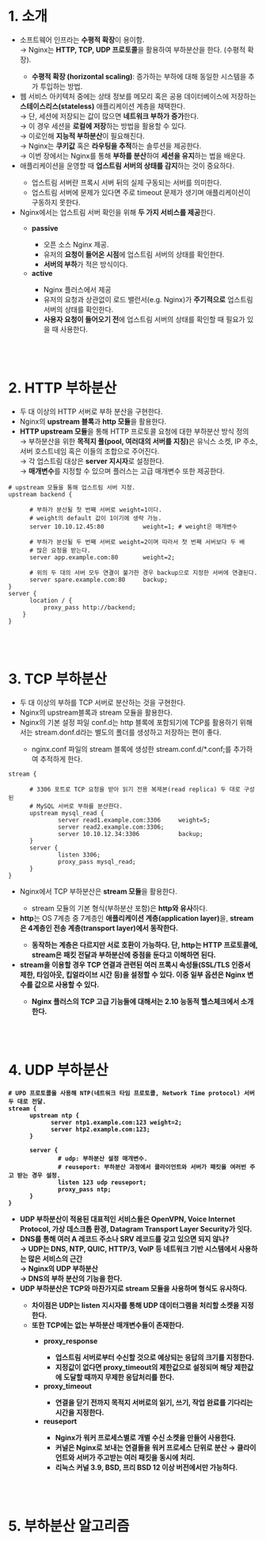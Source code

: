 <h1>1. 소개</h1>
<ul>
  <li>
    소프트웨어 인프라는 <strong>수평적 확장</strong>이 용이함.<br>→ Nginx는 <strong>HTTP, TCP, UDP 프로토콜</strong>을 활용하여 부하분산을 한다. (수평적 확장).
  </li>
    <ul>
      <li>
        <strong>수평적 확장 (horizontal scaling)</strong>: 증가하는 부하에 대해 동일한 시스템을 추가 투입하는 방법.
      </li>
    </ul>
  <li>
    웹 서비스 아키텍처 중에는 상태 정보를 메모리 혹은 공용 데이터베이스에 저장하는 <strong>스테이스리스(stateless)</strong> 애플리케이션 계층을 채택한다.<br>→ 단, 세션에 저장되는 값이 많으면 <strong>네트워크 부하가 증가</strong>한다.<br>→ 이 경우 세션을 <strong>로컬에 저장</strong>하는 방법을 활용할 수 있다.<br>→ 이로인해 <strong>지능적 부하분산</strong>이 필요해진다.<br>→ Nginx는 <strong>쿠키값</strong> 혹은 <strong>라우팅을 추적</strong>하는 솔루션을 제공한다.<br>→ 이번 장에서는 Nginx를 통해 <strong>부하를 분산</strong>하여 <strong>세션을 유지</strong>하는 법을 배운다.
  </li>
  <li>
    애플리케이션을 운영할 때 <strong>업스트림 서버의 상태를 감지</strong>하는 것이 중요하다.
  </li>
    <ul>
      <li>
        업스트림 서버란 프록시 서버 뒤의 실제 구동되는 서버를 의미한다.
      </li>
      <li>
        업스트림 서버에 문제가 있다면 주로 timeout 문제가 생기며 애플리케이션이 구동하지 못한다.
      </li>
    </ul>
  <li>
    Nginx에서는 업스트림 서버 확인을 위해 <strong>두 가지 서비스를 제공</strong>한다.
  </li>
    <ul>
      <li>
        <strong>passive</strong>
      </li>
        <ul>
          <li>
            오픈 소스 Nginx 제공.
          </li>
          <li>
            유저의 <strong>요청이 들어온 시점</strong>에 업스트림 서버의 상태를 확인한다.
          </li>
          <li>
            <strong>서버의 부하</strong>가 적은 방식이다.
          </li>
        </ul>
      <li>
        <strong>active</strong>
      </li>
        <ul>
          <li>
            Nginx 플러스에서 제공
          </li>
          <li>
            유저의 요청과 상관없이 로드 밸런서(e.g. Nginx)가 <strong>주기적으로</strong> 업스트림 서버의 상태를 확인한다.
          </li>
          <li>
            <strong>사용자 요청이 들어오기 전</strong>에 업스트림 서버의 상태를 확인할 때 필요가 있을 때 사용한다.
          </li>
        </ul>
    </ul>
</ul>

<br><br>

<h1>2. HTTP 부하분산</h1>
<ul>
  <li>
    두 대 이상의 HTTP 서버로 부하 분산을 구현한다.
  </li>
  <li>
    Nginx의 <strong>upstream 블록</strong>과 <strong>http 모듈</strong>을 활용한다.
  </li>
  <li>
    <strong>HTTP upstream 모듈</strong>을 통해 HTTP 프로토콜 요청에 대한 부하분산 방식 정의<br>→ 부하분산을 위한 <strong>목적지 풀(pool, 여러대의 서버를 지칭)</strong>은 유닉스 소켓, IP 주소, 서버 호스트네임 혹은 이들의 조합으로 주어진다.<br>→ 각 업스트림 대상은 <strong>server 지시자</strong>로 설정한다.<br>→ <strong>매개변수</strong>를 지정할 수 있으며 플러스는 고급 매개변수 또한 제공한다.
  </li>
</ul>

```Nginx
# upstream 모듈을 통해 업스트림 서버 지정.
upstream backend {

      # 부하가 분산될 첫 번째 서버로 weight=1이다.
      # weight의 default 값이 1이기에 생략 가능.
      server 10.10.12.45:80           weight=1; # weight은 매개변수

      # 부하가 분산될 두 번째 서버로 weight=2이며 따라서 첫 번째 서버보다 두 배 
      # 많은 요청을 받는다.
      server app.example.com:80       weight=2;

      # 위의 두 대의 서버 모두 연결이 불가한 경우 backup으로 지정한 서버에 연결된다.
      server spare.example.com:80     backup;
}
server {
      location / {
          proxy_pass http://backend;
    }
}
```

<br><br>

<h1>3. TCP 부하분산</h1>
<ul>
  <li>
    두 대 이상의 부하를 TCP 서버로 분산하는 것을 구현한다.
  </li>
  <li>
    Nginx의 upstream블록과 stream 모듈을 활용한다.
  </li>
  <li>
    Nginx의 기본 설정 파일 conf.d는 http 블록에 포함되기에 TCP를 활용하기 위해서는 stream.donf.d라는 별도의 폴더를 생성하고 저장하는 편이 좋다.
  </li>
    <ul>
      <li>
        nginx.conf 파일의 stream 블록에 생성한 stream.conf.d/*.conf;를  추가하여 추적하게 한다.
      </li>
    </ul>
</ul>

```nginx
stream {

      # 3306 포트로 TCP 요청을 받아 읽기 전용 복제본(read replica) 두 대로 구성된 
      # MySQL 서버로 부하를 분산한다.
      upstream mysql_read {
              server read1.example.com:3306     weight=5;
              server read2.example.com:3306;
              server 10.10.12.34:3306           backup;
      }
      server {
              listen 3306;
              proxy_pass mysql_read;
      }
}
```

<ul>
  <li>
    Nginx에서 TCP 부하분산은 <strong>stream 모듈</strong>을 활용한다.
  </li>
    <ul>
      <li>
        stream 모듈의 기본 형식(부하분산 포함)은 <strong>http와 유사</strong>하다.
      </li>
    </ul>
  <li>
    <strong>http</strong>는 OS 7계층 중 7계층인 <strong>애플리케이션 계층(application layer)</strong>을, <strong>stream<strong>은 4계층인 <strong>전송 계층(transport layer)</strong>에서 동작한다. 
  </li>
    <ul>
      <li>
        동작하는 계층은 다르지만 서로 <strong>호환이 가능</strong>하다. 단, <strong>http는 HTTP 프로토콜</strong>에, <strong>stream은 패킷 전달과 부하분산</strong>에 중점을 둔다고 이해하면 된다.
      </li>
    </ul>
  <li>
    stream을 이용할 경우 TCP 연결과 관련된 <strong>여러 프록시 속성</strong>들(SSL/TLS 인증서 제한, 타임아웃, 킵얼라이브 시간 등)을 설정할 수 있다. 이중 일부 옵션은 Nginx 변수를 값으로 사용할 수 있다.
  </li>
    <ul>
      <li>
        Nginx 플러스의 TCP 고급 기능들에 대해서는 2.10 능동적 헬스체크에서 소개한다.
      </li>
    </ul>
</ul>

<br><br>

<h1>4. UDP 부하분산</h1>

```nginx
# UPD 프로토콜을 사용해 NTP(네트워크 타임 프로토콜, Network Time protocol) 서버 두 대로 전달.
stream {
      upstream ntp {
            server ntp1.example.com:123 weight=2;
            server htp2.example.com:123;
      }

      server {
              # udp: 부하분산 설정 매개변수.
              # reuseport: 부하분산 과정에서 클라이언트와 서버가 패킷을 여러번 주고 받는 경우 설정.
              listen 123 udp reuseport; 
              proxy_pass ntp;
      }
}
```

<ul>
  <li>
    UDP 부하분산이 적용된 대표적인 서비스들은 OpenVPN, Voice Internet Protocol, 가상 데스크톱 환경, Datagram Transport Layer Security가 잇다.
  </li>
  <li>
    DNS를 통해 여러 A 레코드 주소나 SRV 레코드를 갖고 있으면 되지 않나?<br> → UDP는 DNS, NTP, QUIC, HTTP/3, VoIP 등 네트워크 기반 시스템에서 사용하는 많은 서비스의 근간<br> → Nginx의 UDP 부하분산<br> → <strong>DNS의 부하 분산</strong>의 기능을 한다.
  </li>
  <li>
    UDP 부하분산은 TCP와 마찬가지로 <strong>stream 모듈</strong>을 사용하며 형식도 유사하다.
  </li>
    <ul>
      <li>
        차이점은 <strong>UDP</strong>는 <strong>listen 지시자</strong>를 통해 UDP 데이터그램을 처리할 <strong>소켓을 지정</strong>한다.
      </li>
      <li>
        또한 TCP에는 없는 부하분산 매개변수들이 존재한다.
      </li>
        <ul>
          <li>
            <strong>proxy_response</strong>
          </li>
            <ul>
              <li>업스트림 서버로부터 수신할 것으로 예상되는 <strong>응답의 크기</strong>를 지정한다. 
              </li>
              <li>
                지정값이 없다면 proxy_timeout의 제한값으로 설정되며 해당 제한값에 도달할 때까지 <strong>무제한 응답처리</strong>를 한다.
              </li>
            </ul>
          <li>
            <strong>proxy_timeout</strong>
          </li>
            <ul>
              <li>
                연결을 닫기 전까지 목적지 서버로의 읽기, 쓰기, 작업 완료를 <strong>기다리는 시간을 지정</strong>한다.
              </li>
            </ul>
          </li>
          <li>
            <strong>reuseport</strong>
          </li>
            <ul>
              <li>
                Nginx가 <strong>워커 프로세스별</strong>로 개별 수신 소켓을 만들어 사용한다. 
              </li>
              <li>
                커널은 Nginx로 보내는 연결들을 <strong>워커 프로세스 단위로 분산</strong> → 클라이언트와 서버가 주고받는 여러 패킷을 <strong>동시에 처리</strong>.
              </li>
              <li>
                리눅스 커널 3.9, BSD, 프리 BSD 12 이상 버전에서만 가능하다.
              </li>
            </ul>
          </li>
        </ul>
    </ul>
</ul>

<br><br>

<h1>5. 부하분산 알고리즘</h1>